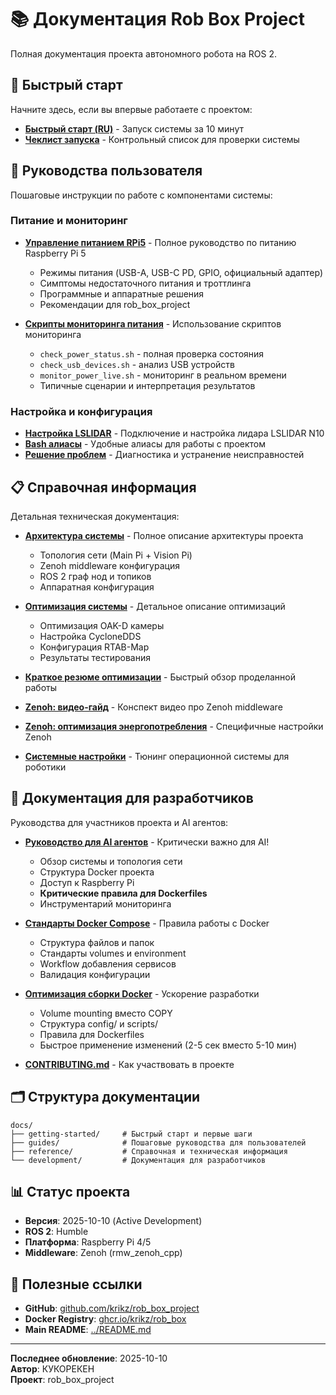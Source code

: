 # 📚 Документация Rob Box Project

Полная документация проекта автономного робота на ROS 2.

## 🚀 Быстрый старт

Начните здесь, если вы впервые работаете с проектом:

- **[Быстрый старт (RU)](getting-started/QUICK_START_RU.md)** - Запуск системы за 10 минут
- **[Чеклист запуска](getting-started/CHECKLIST.md)** - Контрольный список для проверки системы

## 📖 Руководства пользователя

Пошаговые инструкции по работе с компонентами системы:

### Питание и мониторинг
- **[Управление питанием RPi5](guides/POWER_MANAGEMENT.md)** - Полное руководство по питанию Raspberry Pi 5
  - Режимы питания (USB-A, USB-C PD, GPIO, официальный адаптер)
  - Симптомы недостаточного питания и троттлинга
  - Программные и аппаратные решения
  - Рекомендации для rob_box_project

- **[Скрипты мониторинга питания](guides/POWER_MONITORING_SCRIPTS.md)** - Использование скриптов мониторинга
  - `check_power_status.sh` - полная проверка состояния
  - `check_usb_devices.sh` - анализ USB устройств
  - `monitor_power_live.sh` - мониторинг в реальном времени
  - Типичные сценарии и интерпретация результатов

### Настройка и конфигурация
- **[Настройка LSLIDAR](guides/LSLIDAR_SETUP.md)** - Подключение и настройка лидара LSLIDAR N10
- **[Bash алиасы](guides/BASH_ALIASES.md)** - Удобные алиасы для работы с проектом
- **[Решение проблем](guides/TROUBLESHOOTING.md)** - Диагностика и устранение неисправностей

## 📋 Справочная информация

Детальная техническая документация:

- **[Архитектура системы](reference/ARCHITECTURE.md)** - Полное описание архитектуры проекта
  - Топология сети (Main Pi + Vision Pi)
  - Zenoh middleware конфигурация
  - ROS 2 граф нод и топиков
  - Аппаратная конфигурация

- **[Оптимизация системы](reference/OPTIMIZATION_README.md)** - Детальное описание оптимизаций
  - Оптимизация OAK-D камеры
  - Настройка CycloneDDS
  - Конфигурация RTAB-Map
  - Результаты тестирования

- **[Краткое резюме оптимизации](reference/OPTIMIZATION_SUMMARY.md)** - Быстрый обзор проделанной работы

- **[Zenoh: видео-гайд](reference/ZENOH_VIDEO_GUIDE.md)** - Конспект видео про Zenoh middleware
- **[Zenoh: оптимизация энергопотребления](reference/ZENOH_POWER_OPTIMIZATION.md)** - Специфичные настройки Zenoh
- **[Системные настройки](reference/SYSTEM_TUNING.md)** - Тюнинг операционной системы для роботики

## 🔧 Документация для разработчиков

Руководства для участников проекта и AI агентов:

- **[Руководство для AI агентов](development/AGENT_GUIDE.md)** - Критически важно для AI!
  - Обзор системы и топология сети
  - Структура Docker проекта
  - Доступ к Raspberry Pi
  - **Критические правила для Dockerfiles**
  - Инструментарий мониторинга

- **[Стандарты Docker Compose](development/DOCKER_STANDARDS.md)** - Правила работы с Docker
  - Структура файлов и папок
  - Стандарты volumes и environment
  - Workflow добавления сервисов
  - Валидация конфигурации

- **[Оптимизация сборки Docker](development/BUILD_OPTIMIZATION.md)** - Ускорение разработки
  - Volume mounting вместо COPY
  - Структура config/ и scripts/
  - Правила для Dockerfiles
  - Быстрое применение изменений (2-5 сек вместо 5-10 мин)

- **[CONTRIBUTING.md](../CONTRIBUTING.md)** - Как участвовать в проекте

## 🗂️ Структура документации

```
docs/
├── getting-started/     # Быстрый старт и первые шаги
├── guides/              # Пошаговые руководства для пользователей
├── reference/           # Справочная и техническая информация
└── development/         # Документация для разработчиков
```

## 📊 Статус проекта

- **Версия**: 2025-10-10 (Active Development)
- **ROS 2**: Humble
- **Платформа**: Raspberry Pi 4/5
- **Middleware**: Zenoh (rmw_zenoh_cpp)

## 🔗 Полезные ссылки

- **GitHub**: [github.com/krikz/rob_box_project](https://github.com/krikz/rob_box_project)
- **Docker Registry**: [ghcr.io/krikz/rob_box](https://ghcr.io/krikz/rob_box)
- **Main README**: [../README.md](../README.md)

---

**Последнее обновление**: 2025-10-10  
**Автор**: КУКОРЕКЕН  
**Проект**: rob_box_project

